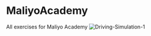 # MaliyoAcademy
 All exercises for Maliyo Academy
![Driving-Simulation-1](https://user-images.githubusercontent.com/19330314/187026825-c3e60252-ac4c-41e1-90bf-703cfc943e9f.png)
